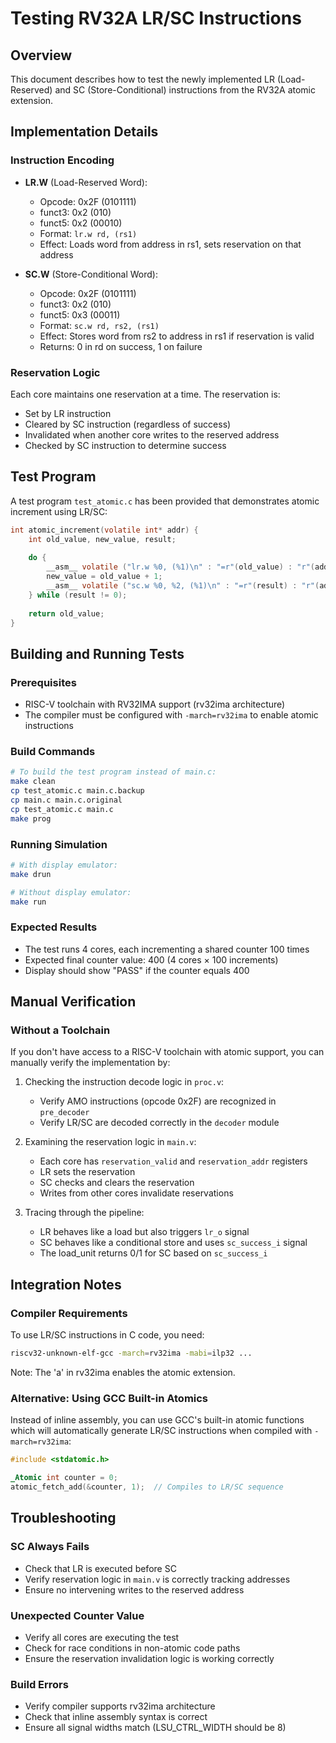 # Testing RV32A LR/SC Instructions

## Overview
This document describes how to test the newly implemented LR (Load-Reserved) and SC (Store-Conditional) instructions from the RV32A atomic extension.

## Implementation Details

### Instruction Encoding
- **LR.W** (Load-Reserved Word):
  - Opcode: 0x2F (0101111)
  - funct3: 0x2 (010)
  - funct5: 0x2 (00010)
  - Format: `lr.w rd, (rs1)`
  - Effect: Loads word from address in rs1, sets reservation on that address

- **SC.W** (Store-Conditional Word):
  - Opcode: 0x2F (0101111)
  - funct3: 0x2 (010)
  - funct5: 0x3 (00011)
  - Format: `sc.w rd, rs2, (rs1)`
  - Effect: Stores word from rs2 to address in rs1 if reservation is valid
  - Returns: 0 in rd on success, 1 on failure

### Reservation Logic
Each core maintains one reservation at a time. The reservation is:
- Set by LR instruction
- Cleared by SC instruction (regardless of success)
- Invalidated when another core writes to the reserved address
- Checked by SC instruction to determine success

## Test Program
A test program `test_atomic.c` has been provided that demonstrates atomic increment using LR/SC:

```c
int atomic_increment(volatile int* addr) {
    int old_value, new_value, result;
    
    do {
        __asm__ volatile ("lr.w %0, (%1)\n" : "=r"(old_value) : "r"(addr) : "memory");
        new_value = old_value + 1;
        __asm__ volatile ("sc.w %0, %2, (%1)\n" : "=r"(result) : "r"(addr), "r"(new_value) : "memory");
    } while (result != 0);
    
    return old_value;
}
```

## Building and Running Tests

### Prerequisites
- RISC-V toolchain with RV32IMA support (rv32ima architecture)
- The compiler must be configured with `-march=rv32ima` to enable atomic instructions

### Build Commands
```bash
# To build the test program instead of main.c:
make clean
cp test_atomic.c main.c.backup
cp main.c main.c.original
cp test_atomic.c main.c
make prog
```

### Running Simulation
```bash
# With display emulator:
make drun

# Without display emulator:
make run
```

### Expected Results
- The test runs 4 cores, each incrementing a shared counter 100 times
- Expected final counter value: 400 (4 cores × 100 increments)
- Display should show "PASS" if the counter equals 400

## Manual Verification

### Without a Toolchain
If you don't have access to a RISC-V toolchain with atomic support, you can manually verify the implementation by:

1. Checking the instruction decode logic in `proc.v`:
   - Verify AMO instructions (opcode 0x2F) are recognized in `pre_decoder`
   - Verify LR/SC are decoded correctly in the `decoder` module

2. Examining the reservation logic in `main.v`:
   - Each core has `reservation_valid` and `reservation_addr` registers
   - LR sets the reservation
   - SC checks and clears the reservation
   - Writes from other cores invalidate reservations

3. Tracing through the pipeline:
   - LR behaves like a load but also triggers `lr_o` signal
   - SC behaves like a conditional store and uses `sc_success_i` signal
   - The load_unit returns 0/1 for SC based on `sc_success_i`

## Integration Notes

### Compiler Requirements
To use LR/SC instructions in C code, you need:
```bash
riscv32-unknown-elf-gcc -march=rv32ima -mabi=ilp32 ...
```

Note: The 'a' in rv32ima enables the atomic extension.

### Alternative: Using GCC Built-in Atomics
Instead of inline assembly, you can use GCC's built-in atomic functions which will automatically generate LR/SC instructions when compiled with `-march=rv32ima`:

```c
#include <stdatomic.h>

_Atomic int counter = 0;
atomic_fetch_add(&counter, 1);  // Compiles to LR/SC sequence
```

## Troubleshooting

### SC Always Fails
- Check that LR is executed before SC
- Verify reservation logic in `main.v` is correctly tracking addresses
- Ensure no intervening writes to the reserved address

### Unexpected Counter Value
- Verify all cores are executing the test
- Check for race conditions in non-atomic code paths
- Ensure the reservation invalidation logic is working correctly

### Build Errors
- Verify compiler supports rv32ima architecture
- Check that inline assembly syntax is correct
- Ensure all signal widths match (LSU_CTRL_WIDTH should be 8)
